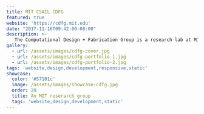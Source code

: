 ```yaml
---
title: MIT CSAIL CDFG
featured: true
website: 'https://cdfg.mit.edu'
date: "2017-11-16T09:42:00-08:00"
description: >-
   The Computational Design + Fabrication Group is a research lab at MIT's Computer Science and Artificial Intelligence Laboratory. I designed and developed a new website for the group to showcase its work. This site uses Jekyll as a static site generator and features a searchable archive of the group's research and publications.   
gallery:
  - url: /assets/images/cdfg-cover.jpg
  - url: /assets/images/cdfg-portfolio-1.jpg
  - url: /assets/images/cdfg-portfolio-2.jpg
tags: 'website,design,development,responsive,static'
showcase:
  color: '#57101c'
  image: /assets/images/showcase-cdfg.jpg
  order: 20
  title: An MIT reserarch group
  tags: 'website,design,development,static'
---
```


